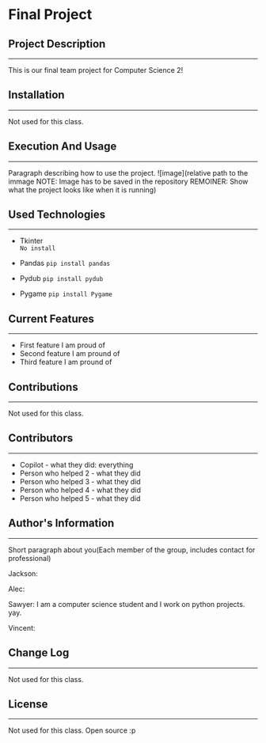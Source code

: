 # Final Project

## Project Description  
---
This is our final team project for Computer Science 2!  

## Installation  
---
Not used for this class.  

## Execution And Usage  
---
Paragraph describing how to use the project.
![image](relative path to the immage NOTE: Image has to be saved in the repository REMOINER: Show what the project looks like when it is running)  

## Used Technologies  
---

+ Tkinter  
`No install`  

+ Pandas 
`pip install pandas`  

+ Pydub
`pip install pydub`  

+ Pygame
`pip install Pygame`

## Current Features  
---
+ First feature I am proud of  
+ Second feature I am pround of  
+ Third feature I am pround of  

## Contributions  
---
Not used for this class.  

## Contributors  
---
+ Copilot - what they did: everything   
+ Person who helped 2 - what they did  
+ Person who helped 3 - what they did  
+ Person who helped 4 - what they did  
+ Person who helped 5 - what they did  

## Author's Information  
---
Short paragraph about you(Each member of the group, includes contact for professional)

Jackson:

Alec:

Sawyer:
I am a computer science student and I work on python projects. yay.

Vincent:

## Change Log  
---
Not used for this class.  

## License
---
Not used for this class. Open source :p

